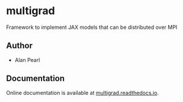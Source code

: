 # multigrad
Framework to implement JAX models that can be distributed over MPI

## Author
- Alan Pearl

## Documentation
Online documentation is available at [multigrad.readthedocs.io](https://multigrad.readthedocs.io/en/latest).